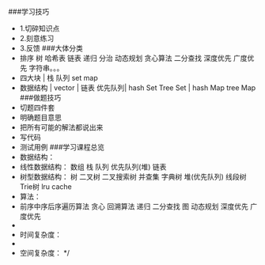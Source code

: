 ###学习技巧
 * 1.切碎知识点
 * 2.刻意练习
 * 3.反馈
 ###大体分类
 * 排序 树 哈希表 链表 递归 分治 动态规划 贪心算法 二分查找 深度优先 广度优先 字符串。。。
 * 四大块   |    栈        队列               set                  map
 * 数据结构 |  vector | 链表 优先队列| hash Set  Tree Set | hash Map  tree Map
 ###做题技巧
 * 切题四件套
 *  明确题目意思
 *  把所有可能的解法都说出来
 * 写代码
 * 测试用例
 ###学习课程总览
 * 数据结构：
 * 线性数据结构： 数组 栈 队列 优先队列(堆) 链表
 * 树型数据结构： 树 二叉树 二叉搜索树 并查集 字典树 堆(优先队列) 线段树  Trie树  lru cache
 * 算法：
 * 前序中序后序遍历算法 贪心 回溯算法 递归 二分查找 图 动态规划 深度优先 广度优先
 *
 * 时间复杂度：
 *
 * 空间复杂度：
 */

